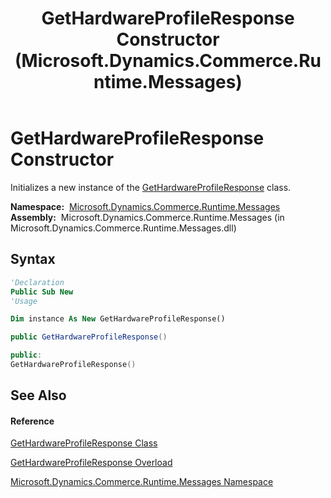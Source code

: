 ﻿---
title: GetHardwareProfileResponse Constructor  (Microsoft.Dynamics.Commerce.Runtime.Messages)
TOCTitle: GetHardwareProfileResponse Constructor
ms:assetid: M:Microsoft.Dynamics.Commerce.Runtime.Messages.GetHardwareProfileResponse.#ctor
ms:mtpsurl: https://technet.microsoft.com/en-us/library/microsoft.dynamics.commerce.runtime.messages.gethardwareprofileresponse.gethardwareprofileresponse(v=AX.60)
ms:contentKeyID: 62210194
ms.date: 05/18/2015
mtps_version: v=AX.60
dev_langs:
- vb
- csharp
- c++
---

# GetHardwareProfileResponse Constructor

Initializes a new instance of the [GetHardwareProfileResponse](gethardwareprofileresponse-class-microsoft-dynamics-commerce-runtime-messages.md) class.

**Namespace:**  [Microsoft.Dynamics.Commerce.Runtime.Messages](microsoft-dynamics-commerce-runtime-messages-namespace.md)  
**Assembly:**  Microsoft.Dynamics.Commerce.Runtime.Messages (in Microsoft.Dynamics.Commerce.Runtime.Messages.dll)

## Syntax

``` vb
'Declaration
Public Sub New
'Usage

Dim instance As New GetHardwareProfileResponse()
```

``` csharp
public GetHardwareProfileResponse()
```

``` c++
public:
GetHardwareProfileResponse()
```

## See Also

#### Reference

[GetHardwareProfileResponse Class](gethardwareprofileresponse-class-microsoft-dynamics-commerce-runtime-messages.md)

[GetHardwareProfileResponse Overload](gethardwareprofileresponse-constructor-microsoft-dynamics-commerce-runtime-messages.md)

[Microsoft.Dynamics.Commerce.Runtime.Messages Namespace](microsoft-dynamics-commerce-runtime-messages-namespace.md)

